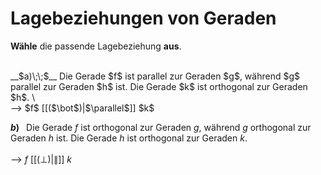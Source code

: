 <!--
version:  0.0.1

language: de


@style
input {
    text-align: center;
}

.flex-container {
    display: flex;
    flex-wrap: wrap;
    align-items: stretch;
    gap: 20px;
}

.flex-child {
    flex: 1;
    min-width: 350px;
    margin-right: 20px;
}

@media (max-width: 400px) {
    .flex-child {
        flex: 100%;
        margin-right: 0;
    }
}
@end

formula: \carry   \textcolor{red}{\scriptsize #1}
formula: \digit   \rlap{\carry{#1}}\phantom{#2}#2
formula: \permil  \text{‰}

import: https://raw.githubusercontent.com/LiaTemplates/Tikz-Jax/main/README.md

script: https://cdn.jsdelivr.net/gh/LiaTemplates/Tikz-Jax@main/dist/index.js


tags: Lagebeziehung, leicht, niedrig, Angeben

comment: Strecken oder Geraden können unter besonderen Bedingungen parallel oder orthogonal zueinander sein. Welche Lagebeziehung haben die betrachteten Objekte zueinander?

author: Martin Lommatzsch

-->


# Lagebeziehungen von Geraden

**Wähle** die passende Lagebeziehung **aus**.

<br>

<section class="flex-container">

<div class="flex-child">
__$a)\;\;$__ Die Gerade $f$ ist parallel zur Geraden $g$, während $g$ parallel zur Geraden $h$ ist. Die Gerade $k$ ist orthogonal zur Geraden $h$. \
<br>
--> $f$ [[($\bot$)|$\parallel$]] $k$

<br>
</div>

<div class="flex-child">

__$b)\;\;$__ Die Gerade $f$ ist orthogonal zur Geraden $g$, während $g$ orthogonal zur Geraden $h$ ist. Die Gerade $h$ ist orthogonal zur Geraden $k$. \
<br>
--> $f$ [[($\bot$)|$\parallel$]] $k$


</div>

</section>



<br>
<br>
<br>
<br>
<br>